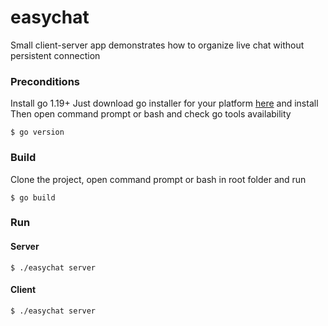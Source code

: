 # easychat
Small client-server app demonstrates how to organize live chat without persistent connection
### Preconditions
Install go 1.19+
Just download go installer for your platform [here](https://go.dev/dl/) and install
Then open command prompt or bash and check go tools availability
```
$ go version
```
### Build
Clone the project, open command prompt or bash in root folder and run
```
$ go build
```
### Run
#### Server
```
$ ./easychat server
```
#### Client
```
$ ./easychat server
```
